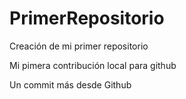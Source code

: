 # PrimerRepositorio
Creación de mi primer repositorio

Mi pimera contribución local para github

Un commit más desde Github
